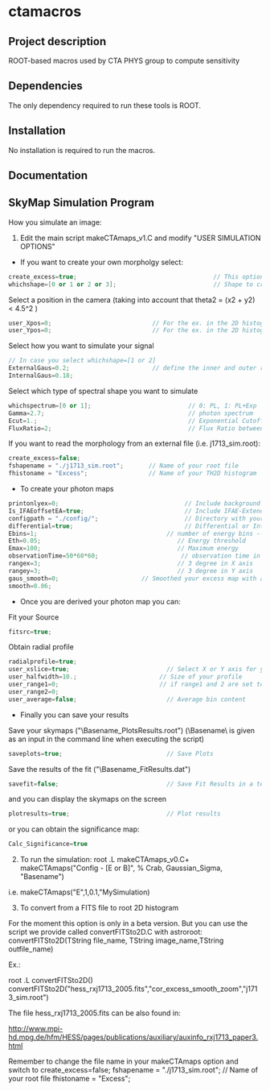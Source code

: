ctamacros
==============

Project description
--------------

ROOT-based macros used by CTA PHYS group to compute sensitivity 
 

Dependencies
--------------

The only dependency required to run these tools is ROOT.


Installation
--------------

No installation is required to run the macros.


Documentation
--------------

SkyMap Simulation Program
-------------------------



How you simulate an image:

1) Edit the main script makeCTAmaps_v1.C and modify "USER SIMULATION OPTIONS"

- If you want to create your own morpholgy select:

```c++
create_excess=true;                                      // This option allows you to create a morphology shape with a given spectrum (see below for options)
whichshape=[0 or 1 or 2 or 3];                           // Shape to create 0: Gauss, 1: Shell-type, 2: Composite, 3: Cooling
```

Select a position in the camera (taking into account that theta2 = (x2 + y2) < 4.5^2 )

```c++
user_Xpos=0;                            // For the ex. in the 2D histogram   -258.7;
user_Ypos=0;                            // For the ex. in the 2D histogram -40.
```

Select how you want to simulate your signal

```c++ 
// In case you select whichshape=[1 or 2]
ExternalGaus=0.2;                       // define the inner and outer radius of the shell (substracting two gaussians functions)
InternalGaus=0.18;
```

Select which type of spectral shape you want to simulate

```c++
whichspectrum=[0 or 1];                           // 0: PL, 1: PL+Exp
Gamma=2.7;                                        // photon spectrum 
Ecut=1.;                                          // Exponential Cutoff if selected (whichspectrum=1)
FluxRatio=2;                                      // Flux Ratio between the outer and inner emission region (for cases 2 and 3) Fshell/Fpoint_like or Fextended/Fpoint_like
```

If you want to read the morphology from an external file (i.e. j1713_sim.root):

```c++
create_excess=false;
fshapename = "./j1713_sim.root";       // Name of your root file
fhistoname = "Excess";                 // Name of your TH2D histogram
```

- To create your photon maps

```c++
printonlyex=0;                                   // Include background fluctuations [0] or not [1]
Is_IFAEoffsetEA=true;                            // Include IFAE-Extended CTA response -> If it is set to false it will read the on-axis configurations
configpath = "./config/";                        // Directory with your configurations. 
differential=true;                               // Differential or Integral Energy Bins
Ebins=1;                                    // number of energy bins -- the energy bins are defined to be constant in logaritmic scale
Eth=0.05;                                      // Energy threshold
Emax=100;                                      // Maximum energy
observationTime=50*60*60;                       // observation time in seconds
rangex=3;                                      // 3 degree in X axis
rangey=3;                                      // 3 degree in Y axis
gaus_smooth=0;				       	 // Smoothed your excess map with a gaussian with sigma : smooth
smooth=0.06;
```

- Once you are derived your photon map you can:

Fit your Source

```c++
fitsrc=true;
```

Obtain radial profile 

```c++
radialprofile=true; 
user_xslice=true;                           // Select X or Y axis for your profile
user_halfwidth=10.;                       // Size of your profile
user_range1=0;                            // if range1 and 2 are set to 0, the whole map is used
user_range2=0;
user_average=false;                         // Average bin content
```

- Finally you can save your results

Save your skymaps ("\Basename\_PlotsResults.root")  (\Basename\ is given as an input in the command line when executing the script)

```c++
saveplots=true;                             // Save Plots
```

Save the results of the fit ("\Basename\_FitResults.dat")

```c++
savefit=false;                              // Save Fit Results in a text file 
```

and you can display the skymaps on the screen

```c++
plotresults=true;                           // Plot results
```

or you can obtain the significance map: 

```c++
Calc_Significance=true
```

2) To run the simulation:
root
.L makeCTAmaps_v0.C+
makeCTAmaps("Config - [E or B]", % Crab, Gaussian_Sigma, "Basename")

i.e. makeCTAmaps("E",1,0.1,"MySimulation)


3) To convert from a FITS file to root 2D histogram

For the moment this option is only in a beta version. But you can use the script we provide called convertFITSto2D.C with astroroot:
convertFITSto2D(TString file_name, TString image_name,TString outfile_name)

Ex.:

root
.L convertFITSto2D()
convertFITSto2D("hess_rxj1713_2005.fits","cor_excess_smooth_zoom","j1713_sim.root")

The file hess_rxj1713_2005.fits can be also found in:

http://www.mpi-hd.mpg.de/hfm/HESS/pages/publications/auxiliary/auxinfo_rxj1713_paper3.html


Remember to change the file name in your makeCTAmaps option and switch to 
create_excess=false;
fshapename = "./j1713_sim.root";       // Name of your root file
fhistoname = "Excess";
